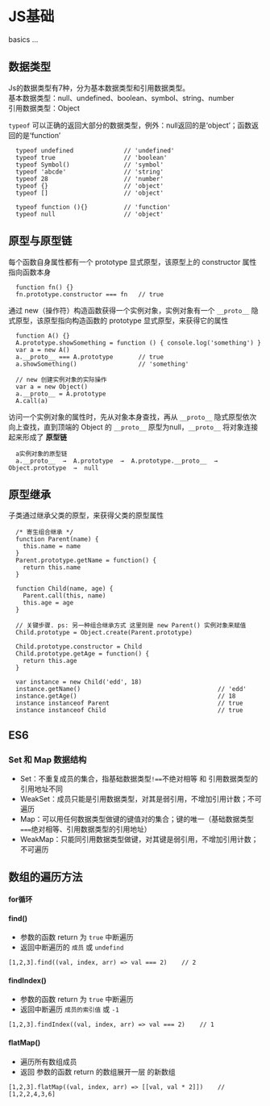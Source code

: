 # JS基础
  basics ...

## 数据类型
  Js的数据类型有7种，分为基本数据类型和引用数据类型。  
  基本数据类型：null、undefined、boolean、symbol、string、number  
  引用数据类型：Object

  `typeof` 可以正确的返回大部分的数据类型，例外：null返回的是‘object’；函数返回的是‘function’
  ```
    typeof undefined              // 'undefined'
    typeof true                   // 'boolean'
    typeof Symbol()               // 'symbol'
    typeof 'abcde'                // 'string'
    typeof 28                     // 'number'
    typeof {}                     // 'object'
    typeof []                     // 'object'

    typeof function (){}          // 'function'
    typeof null                   // 'object'
  ```

## 原型与原型链
  每个函数自身属性都有一个 prototype 显式原型，该原型上的 constructor 属性指向函数本身
```
  function fn() {}
  fn.prototype.constructor === fn   // true
```

  通过 new（操作符）构造函数获得一个实例对象，实例对象有一个 `__proto__` 隐式原型，该原型指向构造函数的 prototype 显式原型，来获得它的属性
```
  function A() {}
  A.prototype.showSomething = function () { console.log('something') }
  var a = new A()
  a.__proto__ === A.prototype       // true
  a.showSomething()                 // 'something'

  // new 创建实例对象的实际操作
  var a = new Object()
  a.__proto__ = A.prototype
  A.call(a)
```

  访问一个实例对象的属性时，先从对象本身查找，再从 `__proto__` 隐式原型依次向上查找，直到顶端的 Object 的 `__proto__` 原型为null，`__proto__` 将对象连接起来形成了 **原型链**
```
  a实例对象的原型链
  a.__proto__  →  A.prototype  →  A.prototype.__proto__  →  Object.prototype  →  null
```

## 原型继承
  子类通过继承父类的原型，来获得父类的原型属性

  ```
    /* 寄生组合继承 */
    function Parent(name) {
      this.name = name
    }
    Parent.prototype.getName = function() {
      return this.name
    }

    function Child(name, age) {
      Parent.call(this, name)
      this.age = age
    }

    // 关键步骤. ps: 另一种组合继承方式 这里则是 new Parent() 实例对象来赋值
    Child.prototype = Object.create(Parent.prototype)

    Child.prototype.constructor = Child
    Child.prototype.getAge = function() {
      return this.age
    }

    var instance = new Child('edd', 18)
    instance.getName()                                      // 'edd'
    instance.getAge()                                       // 18
    instance instanceof Parent                              // true
    instance instanceof Child                               // true
  ```

  ## ES6

  ### Set 和 Map 数据结构
  - Set：不重复成员的集合，指基础数据类型`!==`不绝对相等 和 引用数据类型的引用地址不同
  - WeakSet：成员只能是引用数据类型，对其是弱引用，不增加引用计数；不可遍历
  - Map：可以用任何数据类型做键的键值对的集合；键的唯一（基础数据类型`===`绝对相等、引用数据类型的引用地址）
  - WeakMap：只能同引用数据类型做键，对其键是弱引用，不增加引用计数；不可遍历

  ## 数组的遍历方法

  #### for循环

  #### find()
  - 参数的函数 return 为 `true` 中断遍历
  - 返回中断遍历的 `成员` 或 `undefind`
  ```
  [1,2,3].find((val, index, arr) => val === 2)    // 2
  ```
  #### findIndex()
  - 参数的函数 return 为 `true` 中断遍历
  - 返回中断遍历 `成员的索引值` 或 `-1`
  ```
  [1,2,3].findIndex((val, index, arr) => val === 2)    // 1
  ```
  #### flatMap()
  - 遍历所有数组成员
  - 返回 参数的函数 return 的数组展开一层 的新数组
  ```
  [1,2,3].flatMap((val, index, arr) => [[val, val * 2]])    // [1,2,2,4,3,6]
  ```